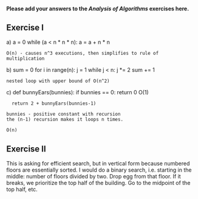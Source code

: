 #### Please add your answers to the ***Analysis of  Algorithms*** exercises here.

## Exercise I

a)  a = 0
    while (a < n * n * n):
      a = a + n * n

    O(n) - causes n^3 executions, then simplifies to rule of multiplication 

b)  sum = 0
    for i in range(n):
      j = 1
      while j < n:
        j *= 2
        sum += 1
    
    nested loop with upper bound of O(n^2)


c)  def bunnyEars(bunnies):
      if bunnies == 0:
        return 0            O(1)                      

      return 2 + bunnyEars(bunnies-1)
    
    bunnies - positive constant with recursion
    the (n-1) recursion makes it loops n times.
      
    O(n)

## Exercise II

This is asking for efficient search, but in vertical form because numbered floors are essentially sorted. 
I would do a binary search, i.e. starting in the middle: number of floors divided by two. Drop egg from that floor. If it breaks, we prioritize the top half of the building. Go to the midpoint of the top half, etc.

